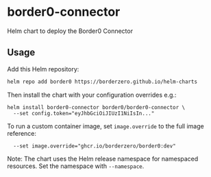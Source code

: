 # border0-connector

Helm chart to deploy the Border0 Connector


## Usage

Add this Helm repository:

```bash
helm repo add border0 https://borderzero.github.io/helm-charts
```

Then install the chart with your configuration overrides e.g.:

```
helm install border0-connector border0/border0-connector \
  --set config.token="eyJhbGciOiJIUzI1NiIsIn..."
```

To run a custom container image, set `image.override` to the full image reference:

```
  --set image.override="ghcr.io/borderzero/border0:dev"
```

Note: The chart uses the Helm release namespace for namespaced resources. Set the namespace with `--namespace`.
